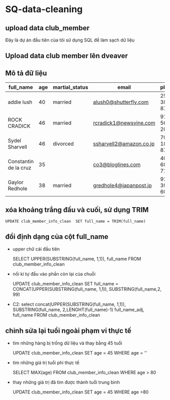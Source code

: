 # SQ-data-cleaning
## upload data club_member
Đây là dự án đầu tiên của tôi sử dụng SQL để làm sạch dữ liệu

## Upload data club member lên dveaver

## Mô tả đữ liệu

|full_name|age|martial_status|email|phone|full_address|job_title|membership_date|
|---------|---|--------------|-----|-----|------------|---------|---------------|
|addie lush|40|married|alush0@shutterfly.com|254-389-8708|3226 Eastlawn Pass,Temple,Texas|Assistant Professor|7/31/2013|
|      ROCK CRADICK|46|married|rcradick1@newsvine.com|910-566-2007|4 Harbort Avenue,Fayetteville,North Carolina|Programmer III|5/27/2018|
|Sydel Sharvell|46|divorced|ssharvell2@amazon.co.jp|702-187-8715|4 School Place,Las Vegas,Nevada|Budget/Accounting Analyst I|10/6/2017|
|Constantin de la cruz|35||co3@bloglines.com|402-688-7162|6 Monument Crossing,Omaha,Nebraska|Desktop Support Technician|10/20/2015|
|  Gaylor Redhole|38|married|gredhole4@japanpost.jp|917-394-6001|88 Cherokee Pass,New York City,New York|Legal Assistant|5/29/2019|

## xóa khoảng trắng đầu và cuối, sử dụng TRIM
    UPDATE club_member_info_clean  SET full_name = TRIM(full_name)
## đổi định dạng của cột full_name
- upper chữ cái đầu tiên
  
    SELECT UPPER(SUBSTRING(full_name, 1,1)), full_name FROM club_member_info_clean
  
- nối kí tự đầu vào phần còn lại của chuỗi
  
    UPDATE club_member_info_clean
    SET full_name = CONCAT(UPPER(SUBSTRING(full_name, 1,1)), SUBSTRING(full_name,2, 99)
  
- C2: select concat(UPPER(SUBSTRING(full_name, 1,1)), SUBSTRING(full_name, 2,LENGHT(full_name)-1) full_name_adj, full_name FROM club_member_info_clean
  
## chỉnh sửa lại tuổi ngoài phạm vi thực tế
- tìm những hàng bị trống dữ liệu và thay bằng 45 tuổi
  
    UPDATE club_member_info_clean SET age = 45 WHERE age = ''

- tìm những giá trị tuổi phi thực tế
  
    SELECT MAX(age) FROM club_member_info_clean WHERE age > 80
  
- thay những giá trị đã tìm được thành tuổi trung bình
  
    UPDATE club_member_info_clean SET age = 45 WHERE age >80
    

